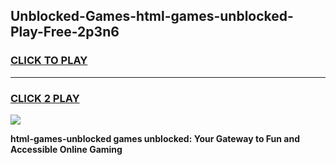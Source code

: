 
## Unblocked-Games-html-games-unblocked-Play-Free-2p3n6
<h3>
<a href="https://premium76.site?title=html-games-unblocked&ref=23A">CLICK TO PLAY</a></h3>
<hr>

<h3>
<a href="https://premium76.site?title=html-games-unblocked&ref=23A">CLICK 2 PLAY</a>
  
</h3>

<a href="https://premium76.site?title=html-games-unblocked&ref=23A"><img src="https://clearcache.store/games.png"></a>


**html-games-unblocked games unblocked: Your Gateway to Fun and Accessible Online Gaming**
